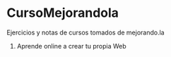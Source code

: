 # CursoMejorandola
Ejercicios y notas de cursos tomados de mejorando.la

<ol>
  <li>Aprende online a crear tu propia Web</li>
  <Curso profecional de GitHub</li>
</ol>
